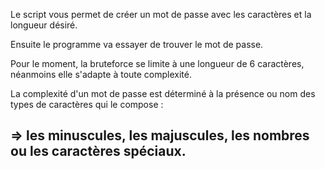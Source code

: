 Le script vous permet de créer un mot de passe avec les caractères et la longueur désiré.

Ensuite le programme va essayer de trouver le mot de passe.

Pour le moment, la bruteforce se limite à une longueur de 6 caractères, néanmoins elle s'adapte à toute complexité.

La complexité d'un mot de passe est déterminé à la présence ou nom des types de caractères qui le compose : 
## => les minuscules, les majuscules, les nombres ou les caractères spéciaux.
